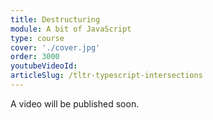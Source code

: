 ```yaml
---
title: Destructuring
module: A bit of JavaScript
type: course
cover: './cover.jpg'
order: 3000
youtubeVideoId:
articleSlug: /tltr-typescript-intersections
---
```


A video will be published soon.
